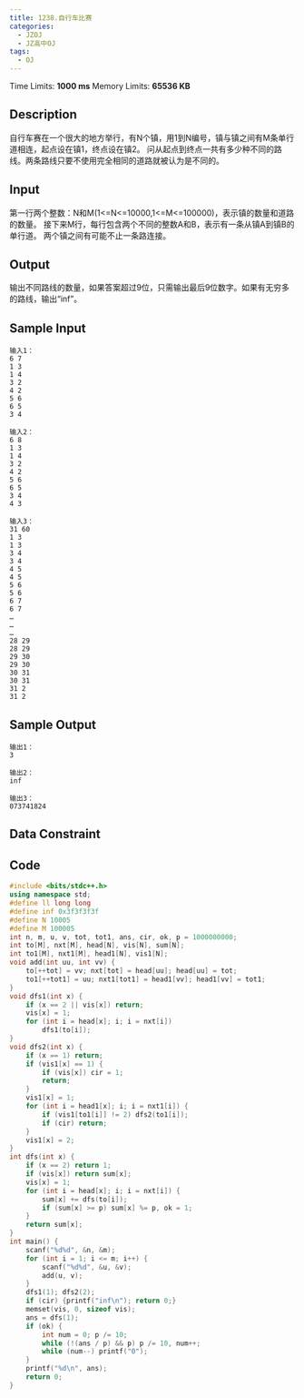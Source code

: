 ```yaml
---
title: 1238.自行车比赛
categories:
  - JZOJ
  - JZ高中OJ
tags:
  - OJ
---
```


Time Limits: **1000 ms**  Memory Limits: **65536 KB**

## Description

自行车赛在一个很大的地方举行，有N个镇，用1到N编号，镇与镇之间有M条单行道相连，起点设在镇1，终点设在镇2。
问从起点到终点一共有多少种不同的路线。两条路线只要不使用完全相同的道路就被认为是不同的。



## Input

第一行两个整数：N和M(1<=N<=10000,1<=M<=100000)，表示镇的数量和道路的数量。
接下来M行，每行包含两个不同的整数A和B，表示有一条从镇A到镇B的单行道。
两个镇之间有可能不止一条路连接。

## Output

输出不同路线的数量，如果答案超过9位，只需输出最后9位数字。如果有无穷多的路线，输出“inf”。

## Sample Input

```
输入1：
6 7 
1 3 
1 4 
3 2 
4 2 
5 6 
6 5 
3 4 

输入2：
6 8 
1 3 
1 4 
3 2 
4 2 
5 6 
6 5 
3 4 
4 3 

输入3：
31 60 
1 3 
1 3 
3 4 
3 4 
4 5 
4 5 
5 6 
5 6 
6 7 
6 7 
… 
… 
… 
28 29 
28 29 
29 30 
29 30 
30 31 
30 31 
31 2 
31 2 
```

## Sample Output

```
输出1：
3

输出2：
inf

输出3：
073741824 
```

## Data Constraint



## Code

```cpp
#include <bits/stdc++.h>
using namespace std;
#define ll long long
#define inf 0x3f3f3f3f
#define N 10005
#define M 100005
int n, m, u, v, tot, tot1, ans, cir, ok, p = 1000000000;
int to[M], nxt[M], head[N], vis[N], sum[N];
int to1[M], nxt1[M], head1[N], vis1[N];
void add(int uu, int vv) {
    to[++tot] = vv; nxt[tot] = head[uu]; head[uu] = tot;
    to1[++tot1] = uu; nxt1[tot1] = head1[vv]; head1[vv] = tot1;
}
void dfs1(int x) {
    if (x == 2 || vis[x]) return;
    vis[x] = 1;
    for (int i = head[x]; i; i = nxt[i])
        dfs1(to[i]);
}
void dfs2(int x) {
    if (x == 1) return;
    if (vis1[x] == 1) {
        if (vis[x]) cir = 1;
        return;
    }
    vis1[x] = 1;
    for (int i = head1[x]; i; i = nxt1[i]) {
        if (vis1[to1[i]] != 2) dfs2(to1[i]);
        if (cir) return;
    }
    vis1[x] = 2;
}
int dfs(int x) {
    if (x == 2) return 1;
    if (vis[x]) return sum[x];
    vis[x] = 1;
    for (int i = head[x]; i; i = nxt[i]) {
        sum[x] += dfs(to[i]);
        if (sum[x] >= p) sum[x] %= p, ok = 1;
    }
    return sum[x];
}
int main() {
    scanf("%d%d", &n, &m);
    for (int i = 1; i <= m; i++) {
        scanf("%d%d", &u, &v);
        add(u, v);
    }
    dfs1(1); dfs2(2);
    if (cir) {printf("inf\n"); return 0;}
    memset(vis, 0, sizeof vis);
    ans = dfs(1);
    if (ok) {
        int num = 0; p /= 10;
        while (!(ans / p) && p) p /= 10, num++;
        while (num--) printf("0");
    }
    printf("%d\n", ans);
    return 0;
}
```

